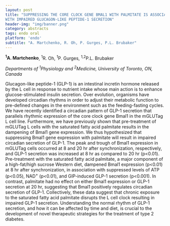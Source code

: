 ```yaml
---
layout: post
title: "SUPPRESSING THE CORE CLOCK GENE BMAL1 WITH PALMITATE IS ASSOCIATED
WITH IMPAIRED GLUCAGON-LIKE PEPTIDE-1 SECRETION"
header-img: "img/banner.png"
category: abstracts
tags: endo oral
platform: 'endo'
subtitle: "A. Martchenko, R. Oh, P. Gurges, P.L. Brubaker"
---
```

__<sup>1</sup>A. Martchenko__, <sup>1</sup>R. Oh, <sup>1</sup>P. Gurges, <sup>1,2</sup>P.L. Brubaker

_Departments of <sup>1</sup>Physiology and <sup>2</sup>Medicine, University of Toronto, ON, Canada_  

Glucagon-like peptide-1 (GLP-1) is an intestinal incretin hormone
released by the L cell in response to nutrient intake whose main action
is to enhance glucose-stimulated insulin secretion. Over evolution,
organisms have developed circadian rhythms in order to adjust their
metabolic function to pre-defined changes in the environment such as the
feeding-fasting cycles. We have recently identified a circadian pattern
of GLP-1 secretion that parallels rhythmic expression of the core clock
gene Bmal1 in the mGLUTag L cell line. Furthermore, we have previously
shown that pre-treatment of mGLUTag L cells with the saturated fatty
acid palmitate results in the dampening of Bmal1 gene expression. We
thus hypothesized that suppressing Bmal1 gene expression with palmitate
will result in impaired circadian secretion of GLP-1. The peak and
trough of Bmal1 expression in mGLUTag cells occurred at 8 and 20 hr
after synchronization, respectively, and GLP-1 secretion was increased
at 8 hr as compared to 20 hr (p&lt;0.01). Pre-treatment with the
saturated fatty acid palmitate, a major component of a high-fat/high
sucrose Western diet, dampened Bmal1 expression (p&lt;0.01) at 8 hr
after synchronization, in association with suppressed levels of ATP
(p&lt;0.05), NAD<sup>+</sup> (p&lt;0.01), and GIP-induced GLP-1 secretion
(p&lt;0.001). In contrast, palmitate had no effect on either Bmal1
expression or GLP-1 secretion at 20 hr, suggesting that Bmal1 positively
regulates circadian secretion of GLP-1. Collectively, these data suggest
that chronic exposure to the saturated fatty acid palmitate disrupts the
L cell clock resulting in impaired GLP-1 secretion. Understanding the
normal rhythm of GLP-1 secretion, and how it can be affected by time and
diet, is crucial to the development of novel therapeutic strategies for
the treatment of type 2 diabetes.
